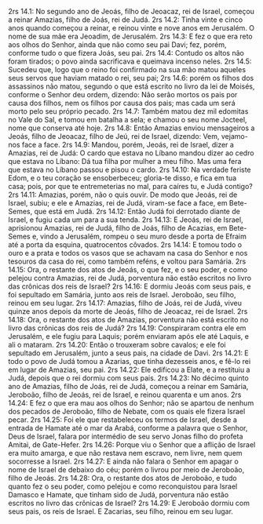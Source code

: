 2rs 14.1: No segundo ano de Jeoás, filho de Jeoacaz, rei de Israel, começou a reinar Amazias, filho de Joás, rei de Judá.
2rs 14.2: Tinha vinte e cinco anos quando começou a reinar, e reinou vinte e nove anos em Jerusalém. O nome de sua mãe era Jeoadim, de Jerusalém.
2rs 14.3: E fez o que era reto aos olhos do Senhor, ainda que não como seu pai Davi; fez, porém, conforme tudo o que fizera Joás, seu pai.
2rs 14.4: Contudo os altos não foram tirados; o povo ainda sacrificava e queimava incenso neles.
2rs 14.5: Sucedeu que, logo que o reino foi confirmado na sua mão matou aqueles seus servos que haviam matado o rei, seu pai;
2rs 14.6: porém os filhos dos assassinos não matou, segundo o que está escrito no livro da lei de Moisés, conforme o Senhor deu ordem, dizendo: Não serão mortos os pais por causa dos filhos, nem os filhos por causa dos pais; mas cada um será morto pelo seu próprio pecado.
2rs 14.7: Também matou dez mil edomitas no Vale do Sal, e tomou em batalha a sela; e chamou o seu nome Jocteel, nome que conserva até hoje.
2rs 14.8: Então Amazias enviou mensageiros a Jeoás, filho de Jeoacaz, filho de Jeú, rei de Israel, dizendo: Vem, vejamo-nos face a face.
2rs 14.9: Mandou, porém, Jeoás, rei de Israel, dizer a Amazias, rei de Judá: O cardo que estava no Líbano mandou dizer ao cedro que estava no Líbano: Dá tua filha por mulher a meu filho. Mas uma fera que estava no Líbano passou e pisou o cardo.
2rs 14.10: Na verdade feriste Edom, e o teu coração se ensoberbeceu; gloria-te disso, e fica em tua casa; pois, por que te entremeterias no mal, para caíres tu, e Judá contigo?
2rs 14.11: Amazias, porém, não o quis ouvir. De modo que Jeoás, rei de Israel, subiu; e ele e Amazias, rei de Judá, viram-se face a face, em Bete-Semes, que está em Judá.
2rs 14.12: Então Judá foi derrotado diante de Israel, e fugiu cada um para a sua tenda.
2rs 14.13: E Jeoás, rei de Israel, aprisionou Amazias, rei de Judá, filho de Joás, filho de Acazias, em Bete-Semes e, vindo a Jerusalém, rompeu o seu muro desde a porta de Efraim até a porta da esquina, quatrocentos côvados.
2rs 14.14: E tomou todo o ouro e a prata e todos os vasos que se achavam na casa do Senhor e nos tesouros da casa do rei, como também reféns, e voltou para Samária.
2rs 14.15: Ora, o restante dos atos de Jeoás, o que fez, e o seu poder, e como pelejou contra Amazias, rei de Judá, porventura não estão escritos no livro das crônicas dos reis de Israel?
2rs 14.16: E dormiu Jeoás com seus pais, e foi sepultado em Samária, junto aos reis de Israel. Jeroboão, seu filho, reinou em seu lugar.
2rs 14.17: Amazias, filho de Joás, rei de Judá, viveu quinze anos depois da morte de Jeoás, filho de Jeoacaz, rei de Israel.
2rs 14.18: Ora, o restante dos atos de Amazias, porventura não está escrito no livro das crônicas dos reis de Judá?
2rs 14.19: Conspiraram contra ele em Jerusalém, e ele fugiu para Laquis; porém enviaram após ele até Laquis, e ali o mataram.
2rs 14.20: Então o trouxeram sobre cavalos; e ele foi sepultado em Jerusalém, junto a seus pais, na cidade de Davi.
2rs 14.21: E todo o povo de Judá tomou a Azarias, que tinha dezesseis anos, e fê-lo rei em lugar de Amazias, seu pai.
2rs 14.22: Ele edificou a Elate, e a restituiu a Judá, depois que o rei dormiu com seus pais.
2rs 14.23: No décimo quinto ano de Amazias, filho de Joás, rei de Judá, começou a reinar em Samária, Jeroboão, filho de Jeoás, rei de Israel, e reinou quarenta e um anos.
2rs 14.24: E fez o que era mau aos olhos do Senhor; não se apartou de nenhum dos pecados de Jeroboão, filho de Nebate, com os quais ele fizera Israel pecar.
2rs 14.25: Foi ele que restabeleceu os termos de Israel, desde a entrada de Hamate até o mar da Arabá, conforme a palavra que o Senhor, Deus de Israel, falara por intermédio de seu servo Jonas filho do profeta Amitai, de Gate-Hefer.
2rs 14.26: Porque viu o Senhor que a aflição de Israel era muito amarga, e que não restava nem escravo, nem livre, nem quem socorresse a Israel.
2rs 14.27: E ainda não falara o Senhor em apagar o nome de Israel de debaixo do céu; porém o livrou por meio de Jeroboão, filho de Jeoás.
2rs 14.28: Ora, o restante dos atos de Jeroboão, e tudo quanto fez o seu poder, como pelejou e como reconquistou para Israel Damasco e Hamate, que tinham sido de Judá, porventura não estão escritos no livro das crônicas de Israel?
2rs 14.29: E Jeroboão dormiu com seus pais, os reis de Israel. E Zacarias, seu filho, reinou em seu lugar.
